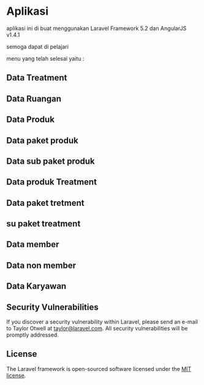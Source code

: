 # Aplikasi

aplikasi ini di buat menggunakan Laravel Framework 5.2 dan AngularJS v1.4.1

semoga dapat di pelajari

menu yang telah selesai yaitu :

## Data Treatment
## Data Ruangan
## Data Produk
## Data paket produk
## Data sub paket produk
## Data produk Treatment
## Data paket tretment
## su paket treatment
## Data member
## Data non member
## Data Karyawan

## Security Vulnerabilities

If you discover a security vulnerability within Laravel, please send an e-mail to Taylor Otwell at taylor@laravel.com. All security vulnerabilities will be promptly addressed.

## License

The Laravel framework is open-sourced software licensed under the [MIT license](http://opensource.org/licenses/MIT).
